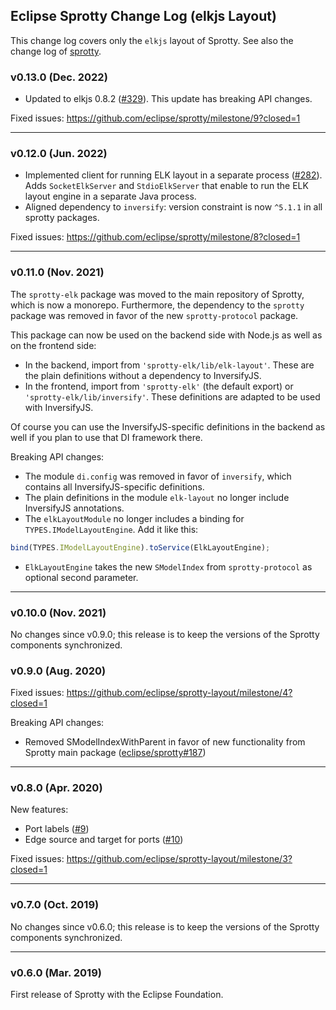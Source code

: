 ## Eclipse Sprotty Change Log (elkjs Layout)

This change log covers only the `elkjs` layout of Sprotty. See also the change log of [sprotty](https://github.com/eclipse/sprotty/blob/master/packages/sprotty/CHANGELOG.md).

### v0.13.0 (Dec. 2022)

 * Updated to elkjs 0.8.2 ([#329](https://github.com/eclipse/sprotty/pull/329)). This update has breaking API changes.

Fixed issues: https://github.com/eclipse/sprotty/milestone/9?closed=1

-----

### v0.12.0 (Jun. 2022)

 * Implemented client for running ELK layout in a separate process ([#282](https://github.com/eclipse/sprotty/pull/282)).
Adds `SocketElkServer` and `StdioElkServer` that enable to run the ELK layout engine in a separate Java process.
 * Aligned dependency to `inversify`: version constraint is now `^5.1.1` in all sprotty packages.

Fixed issues: https://github.com/eclipse/sprotty/milestone/8?closed=1

-----

### v0.11.0 (Nov. 2021)

The `sprotty-elk` package was moved to the main repository of Sprotty, which is now a monorepo. Furthermore, the dependency to the `sprotty` package was removed in favor of the new `sprotty-protocol` package.

This package can now be used on the backend side with Node.js as well as on the frontend side:
 * In the backend, import from `'sprotty-elk/lib/elk-layout'`. These are the plain definitions without a dependency to InversifyJS.
 * In the frontend, import from `'sprotty-elk'` (the default export) or `'sprotty-elk/lib/inversify'`. These definitions are adapted to be used with InversifyJS.

Of course you can use the InversifyJS-specific definitions in the backend as well if you plan to use that DI framework there.

Breaking API changes:
 * The module `di.config` was removed in favor of `inversify`, which contains all InversifyJS-specific definitions.
 * The plain definitions in the module `elk-layout` no longer include InversifyJS annotations.
 * The `elkLayoutModule` no longer includes a binding for `TYPES.IModelLayoutEngine`. Add it like this:
```typescript
bind(TYPES.IModelLayoutEngine).toService(ElkLayoutEngine);
```
 * `ElkLayoutEngine` takes the new `SModelIndex` from `sprotty-protocol` as optional second parameter.

-----

### v0.10.0 (Nov. 2021)

No changes since v0.9.0; this release is to keep the versions of the Sprotty components synchronized.

### v0.9.0 (Aug. 2020)

Fixed issues: https://github.com/eclipse/sprotty-layout/milestone/4?closed=1

Breaking API changes:
 * Removed SModelIndexWithParent in favor of new functionality from Sprotty main package ([eclipse/sprotty#187](https://github.com/eclipse/sprotty/pull/187))

-----

### v0.8.0 (Apr. 2020)

New features:
 * Port labels ([#9](https://github.com/eclipse/sprotty-layout/pull/9))
 * Edge source and target for ports ([#10](https://github.com/eclipse/sprotty-layout/pull/10))

Fixed issues: https://github.com/eclipse/sprotty-layout/milestone/3?closed=1

-----

### v0.7.0 (Oct. 2019)

No changes since v0.6.0; this release is to keep the versions of the Sprotty components synchronized.

-----

### v0.6.0 (Mar. 2019)

First release of Sprotty with the Eclipse Foundation.
